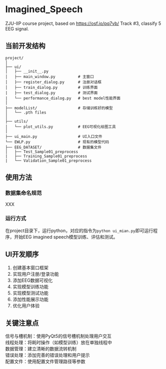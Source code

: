 # Imagined_Speech
ZJU-IIP course project, based on https://osf.io/pq7vb/ Track #3, classify 5 EEG signal.

## 当前开发结构
```
project/
│
├── ui/
│   ├── __init__.py
│   ├── main_window.py          # 主窗口
│   ├── register_dialog.py      # 注册对话框
│   ├── train_dialog.py         # 训练界面
|   ├── test_dialog.py          # 测试界面
|   └── performance_dialog.py   # best model性能界面
│
├── modelList/                  # 存储训练好的模型
│   └── .pth files      
│
├── utils/
│   └── plot_utils.py           # EEG可视化绘图工具
│
├── ui_main.py                  # UI入口文件
└── EWLP.py                     # 现有的模型代码
├── EEG_DATASET/                # 数据集文件
│   ├── Test_Sample01_preprocess
|   ├── Training_Sample01_preprocess
|   └── Validation_Sample01_preprocess
```
## 使用方法
### 数据集命名规范
XXX
### 运行方式
在project目录下，运行python，对应的指令为`python ui_mian.py`即可运行程序，开始EEG imagined speech模型训练、评估和测试。
## UI开发顺序
1. 创建基本窗口框架
2. 实现用户注册/登录功能
3. 添加EEG数据可视化
4. 实现模型训练功能
5. 实现模型测试功能
6. 添加性能展示功能
7. 优化用户体验
## 关键注意点
信号与槽机制：使用PyQt5的信号槽机制处理用户交互\
线程处理：将耗时操作（如模型训练）放在单独线程中\
数据管理：建立清晰的数据流转机制\
错误处理：添加完善的错误处理和用户提示\
配置文件：使用配置文件管理路径等参数
